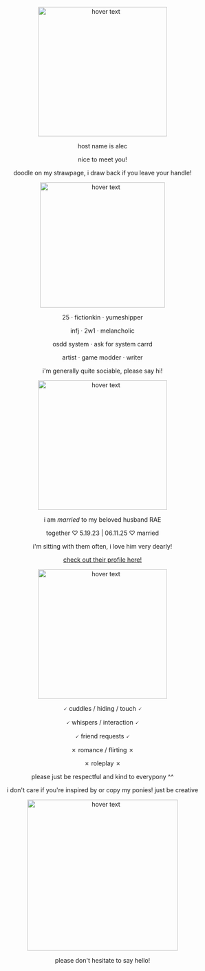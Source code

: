 <p align="center"><img src="https://i.imgur.com/6uYOMy6.png" width="300" title="hover text"></p>
<p align="center">
  host name is alec
</p>
<p align="center">
  nice to meet you!
  </p>
<p align="center">
  doodle on my strawpage, i draw back if you leave your handle!
  </p>
  
<p align="center"><img src="https://i.imgur.com/8AtrVMA.png" width="290" title="hover text"></p>

<p align="center">
  25 · fictionkin · yumeshipper
  </p>
<p align="center">
  infj · 2w1 · melancholic
  </p>
<p align="center">
  osdd system · ask for system carrd
  </p>
<p align="center">
  artist · game modder · writer
</p>

<p align="center">
  i'm generally quite sociable, please say hi!
  </p>

<p align="center"><p align="center"><img src="https://i.imgur.com/0Gi9hcB.png" width="300" title="hover text"></p>

<p align="center"> i am <i>married</i> to my beloved husband RAE</p>

<p align="center">together ♡ 5.19.23 | 06.11.25 ♡ married</p>

<p align="center">i'm sitting with them often, i love him very dearly!</p>

<p align="center";><a href="https://github.com/sacrificialwill">check out their profile here!</a></p>

<p align="center"><img src="https://i.imgur.com/INIwkOP.png" width="300" title="hover text"></p>

<p align="center">
  🗸 cuddles / hiding / touch 🗸
</p>
<p align="center">
  🗸 whispers / interaction 🗸
  </p>
<p align="center">
  🗸 friend requests 🗸
  </p>
<p align="center">
  ✗ romance / flirting ✗
  </p>
<p align="center">
  ✗ roleplay ✗
  </p>

  <p align="center">please just be respectful and kind to everypony ^^</p>
  
  <p align="center">i don't care if you're inspired by or copy my ponies! just be creative</p>


<p align="center"><img src="https://i.imgur.com/EZzDdex.png" width="350" title="hover text"></p>
<p align="center">
  please don't hesitate to say hello!
   </p>
